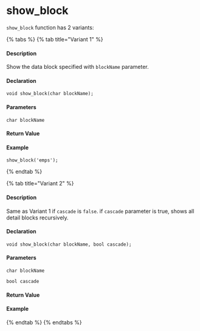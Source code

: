 # show\_block

`show_block` function has 2 variants:

{% tabs %}
{% tab title="Variant 1" %}
#### Description <a id="description"></a>

Show the data block specified with `blockName` parameter.

#### Declaration <a id="declaration"></a>

```text
void show_block(char blockName);
```

#### Parameters <a id="parameters"></a>

`char blockName`

#### Return Value <a id="return-value"></a>

#### Example <a id="example"></a>

```text
show_block('emps');
```
{% endtab %}

{% tab title="Variant 2" %}
#### Description <a id="description-1"></a>

Same as Variant 1 if `cascade` is `false`. if `cascade` parameter is true, shows all detail blocks recursively.

#### Declaration <a id="declaration-1"></a>

```
void show_block(char blockName, bool cascade);
```

#### Parameters <a id="parameters-1"></a>

`char blockName`

`bool cascade`

#### Return Value <a id="return-value-1"></a>

#### Example <a id="example-1"></a>
{% endtab %}
{% endtabs %}

